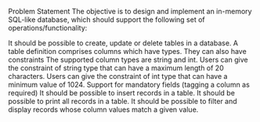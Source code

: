 Problem Statement
The objective is to design and implement an in-memory SQL-like database, which should support the following set of operations/functionality:


It should be possible to create, update or delete tables in a database.
A table definition comprises columns which have types. They can also have constraints
The supported column types are string and int.
Users can give the constraint of string type that can have a maximum length of 20 characters.
Users can give the constraint of int type that can have a minimum value of 1024.
Support for mandatory fields (tagging a column as required)
It should be possible to insert records in a table.
It should be possible to print all records in a table.
It should be possible to filter and display records whose column values match a given value.